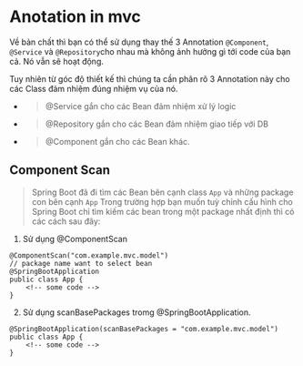 # Anotation in mvc
Về bản chất thì bạn có thể sử dụng thay thế 3 Annotation ```@Component```, ```@Service``` và ```@Repository```cho nhau mà không ảnh hưởng gì tới code của bạn cả. Nó vẫn sẽ hoạt động.

Tuy nhiên từ góc độ thiết kế thì chúng ta cần phân rõ 3 Annotation này cho các Class đảm nhiệm đúng nhiệm vụ của nó.

- > @Service gắn cho các Bean đảm nhiệm xử lý logic
- > @Repository gắn cho các Bean đảm nhiệm giao tiếp với DB
- > @Component gắn cho các Bean khác.

## Component Scan
> Spring Boot đã đi tìm các Bean bên cạnh class ```App``` và những package con bên cạnh ```App```
Trong trường hợp bạn muốn tuỳ chỉnh cấu hình cho Spring Boot chỉ tìm kiếm các bean trong một package nhất định thì có các cách sau đây:
1. Sử dụng @ComponentScan
```
@ComponentScan("com.example.mvc.model")
// package name want to select bean 
@SpringBootApplication
public class App {
    <!-- some code -->
}
```
2. Sử dụng scanBasePackages tromg @SpringBootApplication.
```
@SpringBootApplication(scanBasePackages = "com.example.mvc.model")
public class App {
    <!-- some code -->
}
```


